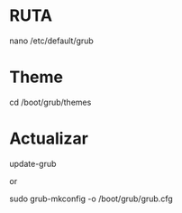 # RUTA
nano /etc/default/grub

# Theme
cd /boot/grub/themes


# Actualizar
update-grub

or

sudo grub-mkconfig -o /boot/grub/grub.cfg

